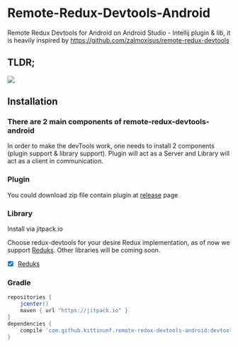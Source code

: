 # Remote-Redux-Devtools-Android

Remote Redux Devtools for Android on Android Studio - Intellij plugin & lib, it is heavily inspired by https://github.com/zalmoxisus/remote-redux-devtools

## TLDR;
![](https://github.com/kittinunf/remote-redux-devtools-android/blob/master/assets/remote-redux-devtools.gif)

## Installation

### There are 2 main components of remote-redux-devtools-android
In order to make the devTools work, one needs to install 2 components (plugin support & library support).
Plugin will act as a Server and Library will act as a client in communication.

### Plugin
You could download zip file contain plugin at [release](https://github.com/kittinunf/remote-redux-devtools-android/releases) page

### Library
Install via jitpack.io

Choose redux-devtools for your desire Redux implementation, as of now we support [Reduks](https://github.com/beyondeye/Reduks). Other libraries will be coming soon.

- [x] [Reduks](https://github.com/beyondeye/Reduks)

### Gradle
```Groovy
repositories {
    jcenter()
    maven { url "https://jitpack.io" }
}
dependencies {
    compile 'com.github.kittinunf.remote-redux-devtools-android:devtools-reduks:1.0.0.alpha5' //for reduks support
}
```

